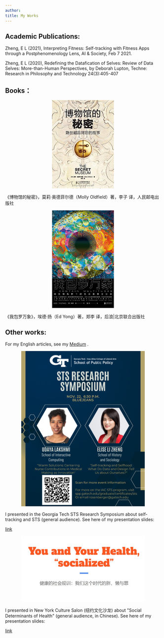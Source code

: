 ```yaml
---
author: 
title: My Works
---
```


 ## Academic Publications:

Zheng, E L (2021), Interpreting Fitness: Self-tracking with Fitness Apps through a Postphenomenology Lens, AI & Society, Feb 7 2021.

Zheng, E L (2020), Redefining the Datafication of Selves: Review of Data Selves: More-than-Human Perspectives, by Deborah Lupton, Techne: Research in Philosophy and Technology 24(3):405-407


 ## Books：

<p align="center">
<img src="https://github.com/elise901/elise901/blob/master/s28295446.jpg?raw=true" alt="" width="200px"/>
</p>
《博物馆的秘密》，莫莉·奥德菲尔德（Molly Oldfield）著，李子 译，人民邮电出版社

<p align="center">
<img src="https://github.com/elise901/elise901/blob/master/s33445339.jpg?raw=true" alt="" width="200px"/>
</p>
《我包罗万象》，埃德·扬（Ed Yong）著，郑李 译，后浪|北京联合出版社



 ## Other works:

For my English articles, see my [Medium](https://medium.com/elise901) .

<p align="center">
<img src="https://github.com/elise901/elise901/raw/master/STS%20Symposium%20(1).png?raw=true" alt="" width="400px"/>
</p>
I presented in the Georgia Tech STS Research Symposium about self-tracking and STS (general audience). See here of my presentation slides: 

[link](https://github.com/elise901/elise901/raw/master/STS%20Symposium.pptx)

<p align="center">
<img src="https://github.com/elise901/elise901/blob/master/health.JPG?raw=true" alt="" width="400px"/>
</p>
I presented in New York Culture Salon (纽约文化沙龙) about "Social Determinants of Health" (general audience, in Chinese). See here of my presentation slides:

[link](https://docs.google.com/presentation/d/1up6UL7ePo3P_VPLfv-JSHH_9351AYn-ELQmJ7ClsFxo/edit?usp=sharing) 

